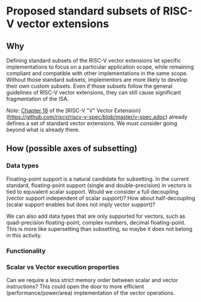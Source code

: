# Proposed standard subsets of RISC-V vector extensions

## Why

Defining standard subsets of the RISC-V vector extensions let specific implementations to focus on a particular application scope, while remaining compliant and compatible with other implementations in the same scope.
Without those standard subsets, implementors are more likely to develop their own custom subsets.
Even if those subsets follow the general guidelines of RISC-V vector extensions, they can still cause significant fragmentation of the ISA.

*Note*: [Chapter 18](https://github.com/riscv/riscv-v-spec/blob/master/v-spec.adoc#sec-vector-extensions) of the [RISC-V "V" Vector Extension}(https://github.com/riscv/riscv-v-spec/blob/master/v-spec.adoc) already defines a set of standard vector extensions. 
We must consider going beyond what is already there.

## How (possible axes of subsetting)

### Data types

Floating-point support is a natural candidate for subsetting.
In the current standard, floating-point support (single and double-precision) in vectors is tied to equvalent scalar support.
Would we consider a full decoupling (vector support independent of scalar support)?
How about half-decoupling (scalar support enables but does not imply vector support)?

We can also add data types that are only supported for vectors, such as quad-precision floating-point, complex numbers, decimal floating-point.
This is more like supersetting than subsetting, so maybe it does not belong in this activity.

### Functionality

### Scalar vs Vector execution properties

Can we require a less strict memory order between scalar and vector instructions?
This could open the door to more efficient (performance/power/area) implementation of the vector operations.

